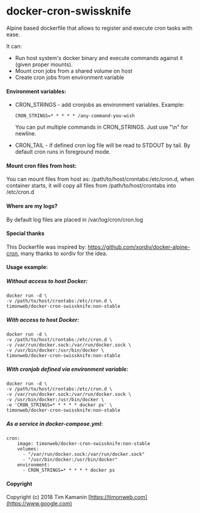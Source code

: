 # docker-cron-swissknife

Alpine based dockerfile that allows to register and execute cron tasks with ease.

It can:
 - Run host system's docker binary and execute commands against it (given proper mounts).
 - Mount cron jobs from a shared volume on host
 - Create cron jobs from environment variable
    
#### Environment variables:

* CRON_STRINGS - add cronjobs as environment variables. Example:
    ```
    CRON_STRINGS=* * * * * /any-command-you-wish
    ```
    You can put multiple commands in CRON_STRINGS. Just use "\n" for newline.
   
* CRON_TAIL - if defined cron log file will be read to STDOUT by tail. By default cron runs in foreground mode. 

#### Mount cron files from host:

You can mount files from host as: /path/to/host/crontabs:/etc/cron.d, when container
starts, it will copy all files from /path/to/host/crontabs into /etc/cron.d

#### Where are my logs?
By default log files are placed in /var/log/cron/cron.log 

#### Special thanks
This Dockerfile was inspired by: https://github.com/xordiv/docker-alpine-cron,
many thanks to xordiv for the idea.

#### Usage example:

##### Without access to host Docker:
```
docker run -d \
-v /path/to/host/crontabs:/etc/cron.d \
timonweb/docker-cron-swissknife:non-stable
```

##### With access to host Docker:
```
docker run -d \
-v /path/to/host/crontabs:/etc/cron.d \
-v /var/run/docker.sock:/var/run/docker.sock \
-v /usr/bin/docker:/usr/bin/docker \
timonweb/docker-cron-swissknife:non-stable
```

##### With cronjob defined via environment variable:
```
docker run -d \
-v /path/to/host/crontabs:/etc/cron.d \
-v /var/run/docker.sock:/var/run/docker.sock \
-v /usr/bin/docker:/usr/bin/docker \
-e 'CRON_STRINGS=* * * * * docker ps' \
timonweb/docker-cron-swissknife:non-stable
```

##### As a service in docker-compose.yml:
```
cron:
    image: timonweb/docker-cron-swissknife:non-stable
    volumes:
      - "/var/run/docker.sock:/var/run/docker.sock"
      - "/usr/bin/docker:/usr/bin/docker"
    environment:
      - CRON_STRINGS=* * * * * docker ps
```

#### Copyright
Copyright (c) 2018 Tim Kamanin [https://timonweb.com](https://www.google.com)